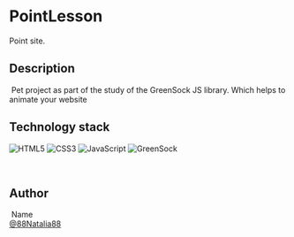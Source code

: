 # PointLesson

Point site.
​
## Description 
​
Pet project as part of the study of the GreenSock JS library. Which helps to animate your website
​
​
## Technology stack

![HTML5](https://img.shields.io/badge/html5-%23E34F26.svg?style=for-the-badge&logo=html5&logoColor=white) ![CSS3](https://img.shields.io/badge/css3-%231572B6.svg?style=for-the-badge&logo=css3&logoColor=white) ![JavaScript](https://img.shields.io/badge/javascript-%23323330.svg?style=for-the-badge&logo=javascript&logoColor=%23F7DF1E) ![GreenSock](https://img.shields.io/badge/greensock-%2388C542.svg?style=for-the-badge&logo=greensock&logoColor=white)

​
## Author
​
Name<br>
[@88Natalia88](https://github.com/88Natalia88)
